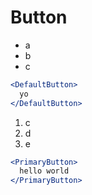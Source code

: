 # Button

- a
- b
- c

```jsx
<DefaultButton>
  yo
</DefaultButton>
```

1. c
1. d
1. e

```jsx
<PrimaryButton>
  hello world
</PrimaryButton>
```